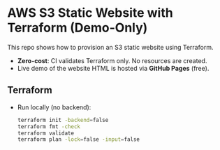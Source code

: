 # AWS S3 Static Website with Terraform (Demo-Only)

This repo shows how to provision an S3 static website using Terraform.
- **Zero-cost**: CI validates Terraform only. No resources are created.
- Live demo of the website HTML is hosted via **GitHub Pages** (free).

## Terraform
- Run locally (no backend):
  ```bash
  terraform init -backend=false
  terraform fmt -check
  terraform validate
  terraform plan -lock=false -input=false
